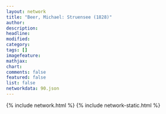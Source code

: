 ```yaml
---
layout: network
title: "Beer, Michael: Struensee (1828)"
author:
description:
headline:
modified:
category:
tags: []
imagefeature: 
mathjax: 
chart: 
comments: false
featured: false
list: false
networkdata: 90.json
---
```

{% include network.html %}
{% include network-static.html %}

